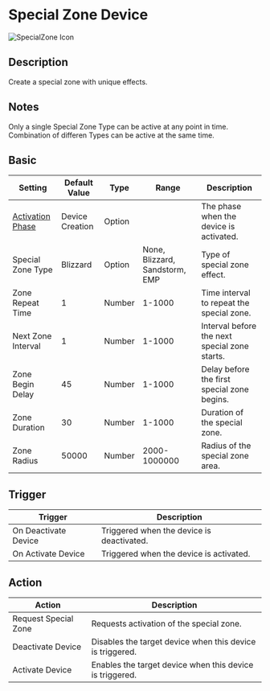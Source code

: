 # Special Zone Device

![SpecialZone Icon](../../images/DeviceIcons/Device_SpecialZone.png)

## Description

Create a special zone with unique effects.

## Notes

Only a single Special Zone Type can be active at any point in time.
Combination of differen Types can be active at the same time.

## Basic

| Setting                                                      | Default Value     | Type | Range | Description                                                                 |
|--------------------------------------------------------------|-------------------|------|-------|-----------------------------------------------------------------------------|
| [Activation Phase](../General/Common_Device_Settings.md#activation-phase) | Device Creation    | Option | | The phase when the device is activated.                                      |
| Special Zone Type                                            | Blizzard          | Option | None, Blizzard, Sandstorm, EMP | Type of special zone effect.                                                |
| Zone Repeat Time                                             | 1                 | Number | 1-1000 | Time interval to repeat the special zone.                                   |
| Next Zone Interval                                           | 1                 | Number | 1-1000 | Interval before the next special zone starts.                               |
| Zone Begin Delay                                             | 45                | Number | 1-1000 | Delay before the first special zone begins.                                 |
| Zone Duration                                                | 30                | Number | 1-1000 | Duration of the special zone.                                               |
| Zone Radius                                                  | 50000             | Number | 2000-1000000 | Radius of the special zone area.                                            |

## Trigger

| Trigger                | Description                                                        |
|------------------------|--------------------------------------------------------------------|
| On Deactivate Device   | Triggered when the device is deactivated.                          |
| On Activate Device     | Triggered when the device is activated.                            |

## Action

| Action                | Description                                                        |
|-----------------------|--------------------------------------------------------------------|
| Request Special Zone  | Requests activation of the special zone.                           |
| Deactivate Device     | Disables the target device when this device is triggered.           |
| Activate Device       | Enables the target device when this device is triggered.            |
